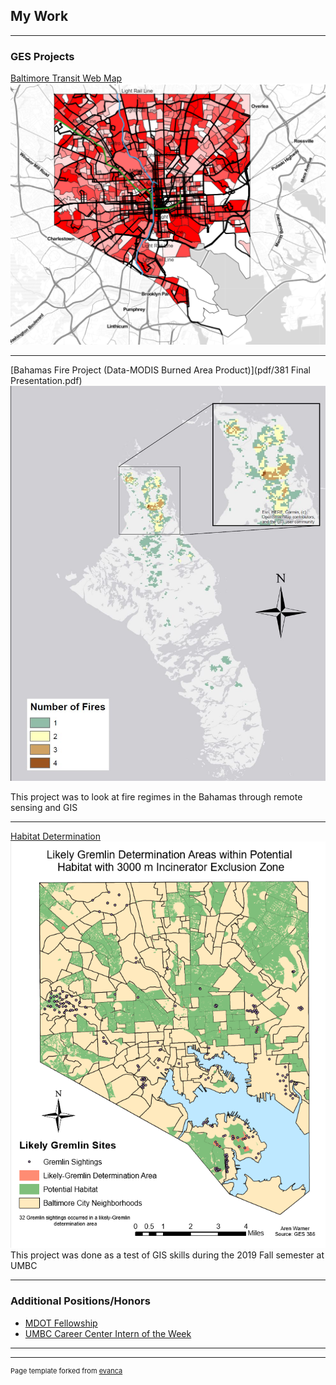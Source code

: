 ## My Work

---

### GES Projects

[Baltimore Transit Web Map](projects/qgis2web_2020_02_18-00_42_33_843216/index.html)
<img src="/images/sc_map.PNG/">

---

[Bahamas Fire Project (Data-MODIS Burned Area Product)](pdf/381 Final Presentation.pdf)
<img src="/projects/Map_1.JPG"/>

This project was to look at fire regimes in the Bahamas through remote sensing and GIS

---
[Habitat Determination](/Habitat_Determination.md)
<img src="/projects/Habitat.PNG"/>
This project was done as a test of GIS skills during the 2019 Fall semester at UMBC

---


### Additional Positions/Honors

- [MDOT Fellowship](https://publicservicescholars.umbc.edu/mdot-fellows-2019/)
- [UMBC Career Center Intern of the Week](https://careers.umbc.edu/news/?id=90220)

---

---
<p style="font-size:11px">Page template forked from <a href="https://github.com/evanca/quick-portfolio">evanca</a></p>
<!-- Remove above link if you don't want to attibute -->
